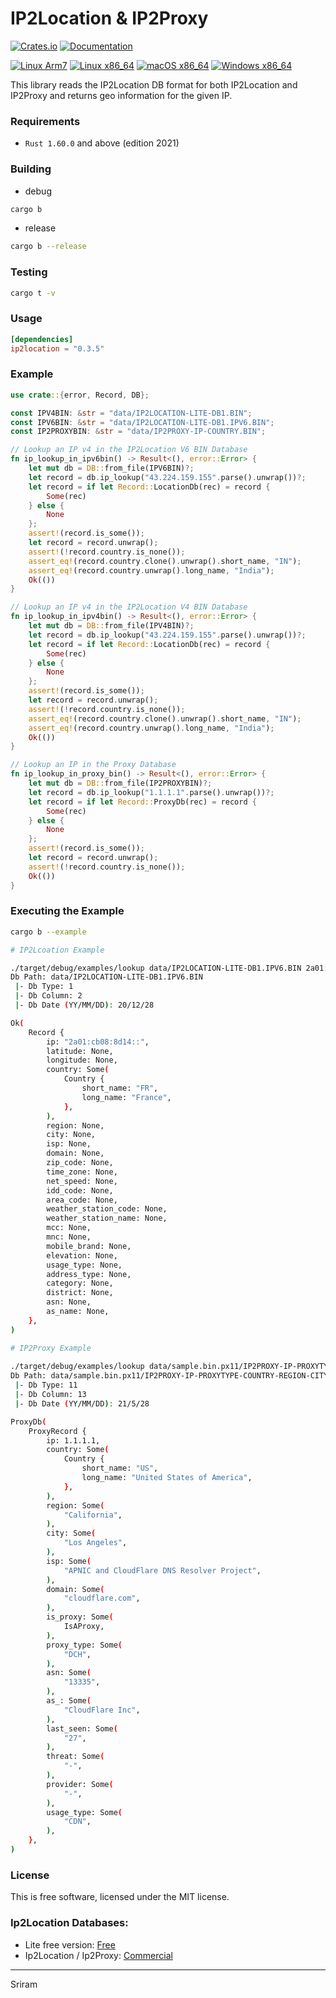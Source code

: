 # IP2Location & IP2Proxy

[![Crates.io](https://img.shields.io/crates/v/ip2location)](https://crates.io/crates/ip2location)
[![Documentation](https://docs.rs/ip2location/badge.svg)](https://docs.rs/ip2location/)

[![Linux Arm7](https://github.com/marirs/rust-ip2location/actions/workflows/linux_arm.yml/badge.svg)](https://github.com/marirs/rust-ip2location/actions/workflows/linux_arm.yml)
[![Linux x86_64](https://github.com/marirs/rust-ip2location/actions/workflows/linux_x86_64.yml/badge.svg)](https://github.com/marirs/rust-ip2location/actions/workflows/linux_x86_64.yml)
[![macOS x86_64](https://github.com/marirs/rust-ip2location/actions/workflows/macos.yml/badge.svg)](https://github.com/marirs/rust-ip2location/actions/workflows/macos.yml)
[![Windows x86_64](https://github.com/marirs/rust-ip2location/actions/workflows/windows.yml/badge.svg)](https://github.com/marirs/rust-ip2location/actions/workflows/windows.yml)


This library reads the IP2Location DB format for both IP2Location and IP2Proxy and returns geo information for the given IP.

### Requirements
- `Rust 1.60.0` and above (edition 2021)

### Building
- debug
```bash
cargo b
```
- release
```bash
cargo b --release
```

### Testing
```bash
cargo t -v
```

### Usage
```toml
[dependencies]
ip2location = "0.3.5"
```

### Example
```rust
use crate::{error, Record, DB};

const IPV4BIN: &str = "data/IP2LOCATION-LITE-DB1.BIN";
const IPV6BIN: &str = "data/IP2LOCATION-LITE-DB1.IPV6.BIN";
const IP2PROXYBIN: &str = "data/IP2PROXY-IP-COUNTRY.BIN";

// Lookup an IP v4 in the IP2Location V6 BIN Database
fn ip_lookup_in_ipv6bin() -> Result<(), error::Error> {
    let mut db = DB::from_file(IPV6BIN)?;
    let record = db.ip_lookup("43.224.159.155".parse().unwrap())?;
    let record = if let Record::LocationDb(rec) = record {
        Some(rec)
    } else {
        None
    };
    assert!(record.is_some());
    let record = record.unwrap();
    assert!(!record.country.is_none());
    assert_eq!(record.country.clone().unwrap().short_name, "IN");
    assert_eq!(record.country.unwrap().long_name, "India");
    Ok(())
}

// Lookup an IP v4 in the IP2Location V4 BIN Database
fn ip_lookup_in_ipv4bin() -> Result<(), error::Error> {
    let mut db = DB::from_file(IPV4BIN)?;
    let record = db.ip_lookup("43.224.159.155".parse().unwrap())?;
    let record = if let Record::LocationDb(rec) = record {
        Some(rec)
    } else {
        None
    };
    assert!(record.is_some());
    let record = record.unwrap();
    assert!(!record.country.is_none());
    assert_eq!(record.country.clone().unwrap().short_name, "IN");
    assert_eq!(record.country.unwrap().long_name, "India");
    Ok(())
}

// Lookup an IP in the Proxy Database
fn ip_lookup_in_proxy_bin() -> Result<(), error::Error> {
    let mut db = DB::from_file(IP2PROXYBIN)?;
    let record = db.ip_lookup("1.1.1.1".parse().unwrap())?;
    let record = if let Record::ProxyDb(rec) = record {
        Some(rec)
    } else {
        None
    };
    assert!(record.is_some());
    let record = record.unwrap();
    assert!(!record.country.is_none());
    Ok(())
}
```

### Executing the Example
```bash
cargo b --example

# IP2Lcoation Example

./target/debug/examples/lookup data/IP2LOCATION-LITE-DB1.IPV6.BIN 2a01:cb08:8d14::
Db Path: data/IP2LOCATION-LITE-DB1.IPV6.BIN
 |- Db Type: 1
 |- Db Column: 2
 |- Db Date (YY/MM/DD): 20/12/28

Ok(
    Record {
        ip: "2a01:cb08:8d14::",
        latitude: None,
        longitude: None,
        country: Some(
            Country {
                short_name: "FR",
                long_name: "France",
            },
        ),
        region: None,
        city: None,
        isp: None,
        domain: None,
        zip_code: None,
        time_zone: None,
        net_speed: None,
        idd_code: None,
        area_code: None,
        weather_station_code: None,
        weather_station_name: None,
        mcc: None,
        mnc: None,
        mobile_brand: None,
        elevation: None,
        usage_type: None,
        address_type: None,
        category: None,
        district: None,
        asn: None,
        as_name: None,
    },
)

# IP2Proxy Example 
 
./target/debug/examples/lookup data/sample.bin.px11/IP2PROXY-IP-PROXYTYPE-COUNTRY-REGION-CITY-ISP-DOMAIN-USAGETYPE-ASN-LASTSEEN-THREAT-RESIDENTIAL-PROVIDER.BIN 194.59.249.19
Db Path: data/sample.bin.px11/IP2PROXY-IP-PROXYTYPE-COUNTRY-REGION-CITY-ISP-DOMAIN-USAGETYPE-ASN-LASTSEEN-THREAT-RESIDENTIAL-PROVIDER.BIN
 |- Db Type: 11
 |- Db Column: 13
 |- Db Date (YY/MM/DD): 21/5/28

ProxyDb(
    ProxyRecord {
        ip: 1.1.1.1,
        country: Some(
            Country {
                short_name: "US",
                long_name: "United States of America",
            },
        ),
        region: Some(
            "California",
        ),
        city: Some(
            "Los Angeles",
        ),
        isp: Some(
            "APNIC and CloudFlare DNS Resolver Project",
        ),
        domain: Some(
            "cloudflare.com",
        ),
        is_proxy: Some(
            IsAProxy,
        ),
        proxy_type: Some(
            "DCH",
        ),
        asn: Some(
            "13335",
        ),
        as_: Some(
            "CloudFlare Inc",
        ),
        last_seen: Some(
            "27",
        ),
        threat: Some(
            "-",
        ),
        provider: Some(
            "-",
        ),
        usage_type: Some(
            "CDN",
        ),
    },
)
```

### License
This is free software, licensed under the MIT license.

### Ip2Location Databases:
- Lite free version: [Free](https://lite.ip2location.com/)
- Ip2Location / Ip2Proxy: [Commercial](https://ip2location.com/database/)

---
Sriram



